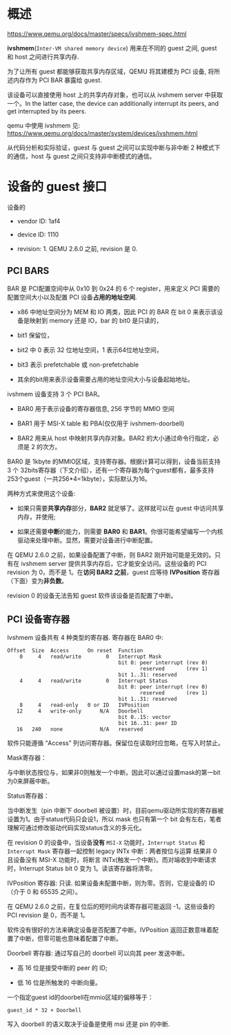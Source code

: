 
# 概述

https://www.qemu.org/docs/master/specs/ivshmem-spec.html

**ivshmem**(`Inter-VM shared memory device`) 用来在不同的 guest 之间, guest 和 host 之间进行共享内存.

为了让所有 guest 都能够获取共享内存区域，QEMU 将其建模为 PCI 设备, 将所述内存作为 PCI BAR 暴露给 guest.

该设备可以直接使用 host 上的共享内存对象，也可以从 ivshmem server 中获取一个。In the latter case, the device can additionally interrupt its peers, and get interrupted by its peers.

qemu 中使用 ivshmem 见: https://www.qemu.org/docs/master/system/devices/ivshmem.html

从代码分析和实际验证，guest 与 guest 之间可以实现中断与非中断 2 种模式下的通信，host 与 guest 之间只支持非中断模式的通信。

# 设备的 guest 接口

设备的

* vendor ID: 1af4

* device ID: 1110

* revision: 1. QEMU 2.6.0 之前, revision 是 0.

## PCI BARS

BAR 是 PCI配置空间中从 0x10 到 0x24 的 6 个 register，用来定义 PCI 需要的配置空间大小以及配置 PCI 设备**占用的地址空间**.

* x86 中地址空间分为 MEM 和 IO 两类，因此 PCI 的 BAR 在 bit 0 来表示该设备是映射到 memory 还是 IO，bar 的 bit0 是只读的，

* bit1 保留位，

* bit2 中 0 表示 32 位地址空间，1 表示64位地址空间，

* bit3 表示 prefetchable 或 non-prefetchable

* 其余的bit用来表示设备需要占用的地址空间大小与设备起始地址。

ivshmem 设备支持 3 个 PCI BAR。

* BAR0 用于表示设备的寄存器信息, 256 字节的 MMIO 空间

* BAR1 用于 MSI-X table 和 PBA(仅仅用于 ivshmem-doorbell)

* BAR2 用来从 host 中映射共享内存对象。BAR2 的大小通过命令行指定，必须是 2 的次方。

BAR0 是 1kbyte 的MMIO区域，支持寄存器。根据计算可以得到，设备当前支持 3 个 32bits寄存器（下文介绍），还有一个寄存器为每个guest都有，最多支持253个guest（一共256*4=1kbyte），实际默认为16。


两种方式来使用这个设备:

* 如果只需要**共享内存**部分，**BAR2** 就足够了。这样就可以在 guest 中访问共享内存，并使用;

* 如果还需要**中断**的能力，则需要 **BAR0** 和 **BAR1**。你很可能希望编写一个内核驱动来处理中断。显然，需要对设备进行中断配置。

在 QEMU 2.6.0 之前，如果设备配置了中断，则 BAR2 刚开始可能是无效的。只有在 ivshmem server 提供共享内存后，它才能安全访问。这些设备的 PCI revision 为 0，而不是 1。在**访问 BAR2 之前**，guest 应等待 **IVPosition** 寄存器（下面）变为**非负数**。

revision 0 的设备无法告知 guest 软件该设备是否配置了中断。

## PCI 设备寄存器

Ivshmem 设备共有 4 种类型的寄存器. 寄存器在 BAR0 中:

```
Offset  Size  Access      On reset  Function
    0     4   read/write        0   Interrupt Mask
                                    bit 0: peer interrupt (rev 0)
                                           reserved       (rev 1)
                                    bit 1..31: reserved
    4     4   read/write        0   Interrupt Status
                                    bit 0: peer interrupt (rev 0)
                                           reserved       (rev 1)
                                    bit 1..31: reserved
    8     4   read-only   0 or ID   IVPosition
   12     4   write-only      N/A   Doorbell
                                    bit 0..15: vector
                                    bit 16..31: peer ID
   16   240   none            N/A   reserved
```

软件只能遵循 “Access” 列访问寄存器。保留位在读取时应忽略，在写入时禁止。

Mask寄存器：

与中断状态按位与，如果非0则触发一个中断。因此可以通过设置mask的第一bit为0来屏蔽中断。

Status寄存器：

当中断发生（pin 中断下 doorbell 被设置）时，目前qemu驱动所实现的寄存器被设置为1。由于status代码只会设1，所以 mask 也只有第一个 bit 会有左右，笔者理解可通过修改驱动代码实现status含义的多元化。


在 revision 0 的设备中，当设备**没有** `MSI-X` 功能时，`Interrupt Status` 和 `Interrupt Mask` 寄存器一起控制 legacy INTx 中断：两者按位与运算 结果非 0 且设备没有 MSI-X 功能时，将断言 INTx(触发一个中断)。而对端收到中断请求时，Interrupt Status bit 0 变为 1。读该寄存器将清零。

IVPosition 寄存器: 只读. 如果设备未配置中断，则为零。否则，它是设备的 ID（介于 0 和 65535 之间）。

在 QEMU 2.6.0 之前，在复位后的短时间内读寄存器可能返回 -1。这些设备的 PCI revision 是 0，而不是 1。

软件没有很好的方法来确定设备是否配置了中断。IVPosition 返回正数意味着配置了中断，但零可能也意味着配置了中断。

Doorbell 寄存器: 通过写自己的 doorbell 可以向其 peer 发送中断。

* 高 16 位是接受中断的 peer 的 ID;

* 低 16 位是所触发的 中断向量。

一个指定guest id的doorbell在mmio区域的偏移等于：

```
guest_id * 32 + Doorbell
```

写入 doorbell 的语义取决于设备是使用 msi 还是 pin 的中断.
